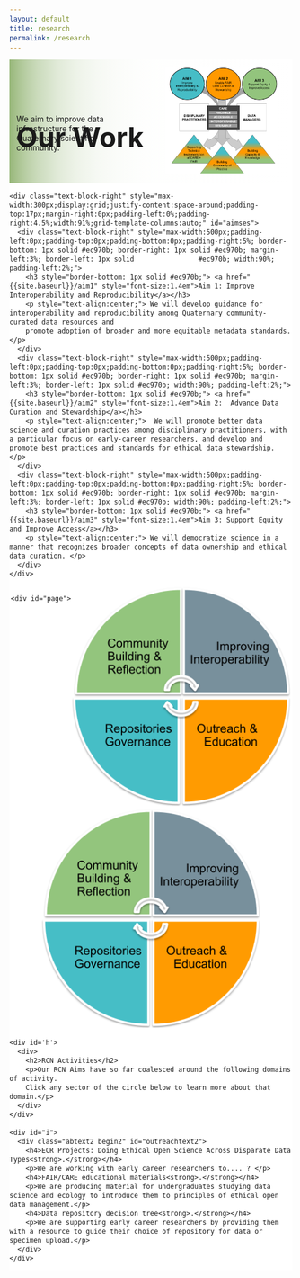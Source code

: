 ```yaml
---
layout: default
title: research
permalink: /research
---
```

<style>

  
  .abtext2 {
    width: 90%;
    margin-left: 5%;
    border: 2px solid black;
    max-width: 200px;
  }
  .toggler {
    display:block;
  }
  h4 {
  color:black;
  }

  .abtext {
    width: 90%;
    margin-left: 5%;
    border: 2px solid black;
    max-width: 200px;
  }
  #page {
  width:900px;
  display: grid;
 /*    margin-left: 14%;
    margin-right: 7%;
 width: 90%; */
  height: 1100px;
  grid-template-areas:
    "h h h h"
    "e d d c"
    "e d d c"
    "a f g b";
grid-template-rows: 0.1fr 0.1fr 500px 200px;
  grid-template-columns: 200px calc(100px + 10vw) calc(100px + 10vw) 200px; 
}

  div.abtext p {
    font-size: 15px;
  }

  .abtext h4 {
    margin-bottom: 0px;
    margin-top: 0px;

    
  }
  #comtext {
    background-color: #93c57e;
    width:100%;
    position:relative;
    top: -250%;
    left: -20%;
  }
  #interoptext {
    background-color: #738995;
    width: 100%;
    position:relative;
    top: -250%;
/*    left: 20%; */


  }

  #repotext {
    background-color: #46bec6;
    width:100%;
    position:relative;
    top: calc(-150% + 20vw);
    left: -8%;
  }

    #outreachtext {
    background-color: #ff9b01;
    position: relative;
    width: 100%;
    top: calc(-150% + 20vw);
    left: 8%;

  }


    #outreachtext2 {
    background-color: #ff9b01;
    position: relative;
    width: 100%;
    /*top: calc(-150% + 20vw);
    left: 8%;*/

  }
      #interoptext strong, #repotext strong, #outreachtext strong, #comtext strong {
     display: none;
   }

  #i {
    grid-area: i;
    display: none;
  }
#a {
  grid-area: a;
 /* background-color: #8ca0ff; */
}

#b {
  grid-area: b;
 /* background-color: #ffa08c; */
}

#c  {
  grid-area: c;
/*  background-color: #ffff64; */
}

#d  {
  grid-area: d;
/*  background-color: #8cffa0; */
  text-align:center;
  align-content:center;
}

#e  {
  grid-area: e;
/*  background-color: #8ca2d0; */
}

  #h {
    grid-area: h;
  }

#f  {
  grid-area: f;
/*  background-color: #2ca2d0; */
}

#g  {
  grid-area: g;
/*  background-color: rgb(100,100,100); */
}


.begin {
  display:none;
}
  .begin2 {
  display:none;
}
  
div.text-block-main {
  display: grid;
  grid-template-rows: auto auto auto;
  margin-right:0px;
  padding-bottom:0px;
  background: #fff;
  }
div.text-block-right {
  margin-right:0px;
  padding-right:0px;
  width:100%;
  padding-left:0px;
  }
#stakes {
  margin-left: 0px;
  margin-right: 0px;
  }
  h3 {
  color: #000;
  }
  
  #aimses {
  /**
   * User input values.
   */
  --grid-layout-gap: 10px;
  --grid-column-count: 3;
  --grid-item--min-width: 220px;

  /**
   * Calculated values.
   */
  --gap-count: calc(var(--grid-column-count) - 1);
  --total-gap-width: calc(var(--gap-count) * var(--grid-layout-gap));
  --grid-item--max-width: calc((100% - var(--total-gap-width)) / var(--grid-column-count));

  display: grid;
  grid-template-columns: repeat(auto-fill, minmax(max(var(--grid-item--min-width), var(--grid-item--max-width)), 1fr));
  grid-gap: var(--grid-layout-gap);
}

 @media print, screen and (max-width: 900px) {
   #page {
     width: 100%;
     height: auto;
     grid-template-columns: 1fr 1fr 1fr 1fr;
     grid-template-rows: 0.1fr 0fr 0.1fr 1fr;
     grid-template-areas: 
       "h h h h"
       "j j j j"
       "j j j j"
       "i i i i";
   }

   #i {
     display: grid;
   }

   #d {
     display: none;
   }

   #a, #b, #f, #g, #e, #c {
     display: none;
   }
   
 }
  
 @media print, screen and (max-width: 1280px) {
    #repotext, #outreachtext {
      top: calc(-120% + 20vw);
    }

 /*   #interoptext strong, #repotext strong, #outreachtext strong, #comtext strong {
     display: inline;
   }

   #interoptext p, #repotext p, #outreachtext p, #comtext p {
     display: none;
   } */
  #stakes, #describe {
    width:200px;
     } 
  #headingblock {
    justify-content: left;
    justify-items: center;
     }
  #heading-left, #heading-image, #stakes {
    justify-content: left;
    /* justify-items: center; */
    justify-self: center;
   }
  #heading-image {
    padding-top:0px;
   }
  
  #stakes {
  text-align: center;
  display: block;
  margin-left: auto;
  margin-right: auto;
   }
  #heading-left {
  padding-bottom:0px;
  display: block;
  margin-left: auto;
  margin-right: auto;
  }
  }


  
 @media print, screen and (max-width: 490px) {
   
   #interoptext, #repotext, #outreachtext, #comtext {
     display: none;
   }

   #page {
     height: 400px;
     grid-template-rows: 0fr 10fr 10fr 0fr;
     grid-template-columns: 0fr 10fr 10fr 0fr;
   }
 }
</style>




<div class="text-block-main" style="display:grid;grid-template-rows:auto auto;margin:0;padding-left:0;width:100%;" id="block1">
  <div class="text-block-right" style="display:grid;grid-template-columns:repeat(auto-fit, minmax(200px, 1fr));background-image:linear-gradient(to left, #fff, 90%, #97b779);padding:0;" id="headingblock">
    <div class="text-block-right" style="display:grid;grid-template-rows:40px auto;background-color:transparent;padding-left:5%;align-content:center;width:95%;" id="heading-left">
      <h1 style="font-size:calc(20px + 3vw);align-self:start;">Our Work</h1>
      <p style="align-self:start;padding-top:10px;margin-top:3%;" id="describe">We aim to improve data infrastructure for the Quaternary scientific community.</p>
    </div>
    <div class="text-block-right" style="background-color:transparent;padding-left:0;float:right;justify-self:end;max-width:460px; margin-right:5%; margin-left: 5%; width: 90%;" id="heading-image">
      <figure id="stakes">
        <img src="./images/rcn_aims-trans.png" alt="Stakeholders" style="width=100%;">
       <!-- <figcaption>The sets of lead and affiliated data resources involved in this RCN. </figcaption> -->
      </figure>
    </div>
  </div>

  
  <div class="text-block-right" style="display:flex;flex-direction: row;flex-wrap:wrap;background-color:white;padding:0px;justify-content:center;" id="meatblock">

    
    <div class="text-block-right" style="max-width:300px;display:grid;justify-content:space-around;padding-top:17px;margin-right:0px;padding-left:0%;padding-right:4.5%;width:91%;grid-template-columns:auto;" id="aimses">
      <div class="text-block-right" style="max-width:500px;padding-left:0px;padding-top:0px;padding-bottom:0px;padding-right:5%; border-bottom: 1px solid #ec970b; border-right: 1px solid #ec970b; margin-left:3%; border-left: 1px solid                #ec970b; width:90%; padding-left:2%;">
        <h3 style="border-bottom: 1px solid #ec970b;"> <a href="{{site.baseurl}}/aim1" style="font-size:1.4em">Aim 1: Improve Interoperability and Reproducibility</a></h3>
        <p style="text-align:center;"> We will develop guidance for interoperability and reproducibility among Quaternary community-curated data resources and
        promote adoption of broader and more equitable metadata standards. </p>
      </div>
      <div class="text-block-right" style="max-width:500px;padding-left:0px;padding-top:0px;padding-bottom:0px;padding-right:5%; border-bottom: 1px solid #ec970b; border-right: 1px solid #ec970b; margin-left:3%; border-left: 1px solid #ec970b; width:90%; padding-left:2%;">
        <h3 style="border-bottom: 1px solid #ec970b;"> <a href="{{site.baseurl}}/aim2" style="font-size:1.4em">Aim 2:  Advance Data Curation and Stewardship</a></h3>
        <p style="text-align:center;">  We will promote better data science and curation practices among disciplinary practitioners, with a particular focus on early-career researchers, and develop and promote best practices and standards for ethical data stewardship. </p>
      </div>
      <div class="text-block-right" style="max-width:500px;padding-left:0px;padding-top:0px;padding-bottom:0px;padding-right:5%; border-bottom: 1px solid #ec970b; border-right: 1px solid #ec970b; margin-left:3%; border-left: 1px solid #ec970b; width:90%; padding-left:2%;">
        <h3 style="border-bottom: 1px solid #ec970b;"> <a href="{{site.baseurl}}/aim3" style="font-size:1.4em">Aim 3: Support Equity and Improve Access</a></h3>
        <p style="text-align:center;"> We will democratize science in a manner that recognizes broader concepts of data ownership and ethical data curation. </p>
      </div>
    </div>


<!-- max-width:calc(200px + 35vw);-->
    <div id="page">

  
  <div id='c'></div>
  
  <div id='d'>
   <img src="./images/eos_circle.png" alt="circle" style="width:calc(200px + 20vw);max-width:750px;z-index:1; position:relative;" usemap="#image-map"></div>
<map name="image-map">
    <area target="_blank" style="cursor:pointer;" alt="community" title="community" coords="7,190,194,189,196,5,145,13,115,23,91,36,60,62,32,102,16,139,10,165,7,176" shape="poly" onclick="func_community()">
    <area target="_blank" style="cursor:pointer;" alt="repo governance" title="repo governance" coords="5,199,7,223,7,241,12,258,17,272,24,285,34,297,44,316,61,333,73,341,83,353,96,357,113,366,132,376,151,383,169,384,187,384,188,196" shape="poly" onclick="func_repogov()">
    <area target="_blank" style="cursor:pointer;" alt="outreach" title="outreach" coords="195,195,195,380,223,384,249,375,276,366,296,358,312,347,327,333,342,317,359,293,371,261,376,244,383,215,383,197" shape="poly" onclick="func_out()">
    <area target="_blank" style="cursor:pointer;" alt="interoperability" title="interoperability" coords="199,7,198,181,197,188,383,189,383,159,375,125,357,89,333,61,311,41,279,20,238,5" shape="poly" onclick="func_interop()">
</map>

<div id='j'>
   <img src="./images/eos_circle.png" alt="circle" style="width:calc(200px + 20vw);max-width:750px;z-index:1; position:relative;" usemap="#image-map2"></div>
<map name="image-map2">
    <area target="_blank" style="cursor:pointer;" alt="community" title="community" coords="7,190,194,189,196,5,145,13,115,23,91,36,60,62,32,102,16,139,10,165,7,176" shape="poly" onclick="func_community()">
    <area target="_blank" style="cursor:pointer;" alt="repo governance" title="repo governance" coords="5,199,7,223,7,241,12,258,17,272,24,285,34,297,44,316,61,333,73,341,83,353,96,357,113,366,132,376,151,383,169,384,187,384,188,196" shape="poly" onclick="func_repogov()">
    <area target="_blank" style="cursor:pointer;" alt="outreach" title="outreach" coords="195,195,195,380,223,384,249,375,276,366,296,358,312,347,327,333,342,317,359,293,371,261,376,244,383,215,383,197" shape="poly" onclick="func_out2()">
    <area target="_blank" style="cursor:pointer;" alt="interoperability" title="interoperability" coords="199,7,198,181,197,188,383,189,383,159,375,125,357,89,333,61,311,41,279,20,238,5" shape="poly" onclick="func_interop()">
</map>
   
  <div id='e'></div>
    <div id="a">
  <div class="abtext begin" id="comtext">
    <h4>Annual Symposia<strong>.</strong></h4>
    <p>We are meeting yearly in person to think together about implementing ethical open science in our data ecosystems, furthering all our aims.</p>
    <h4>Ethical Open Science Self-Reflection Survey<strong>.</strong></h4>
    <p>Our self-reflection survey on our personal and institutional relationships to FAIR, CARE, and EOS have been guiding our subsequent actions.</p>
    <h4>Webinar Series<strong>.</strong></h4>
    <p>We provide a forum for experts in informatics and ethics to share their work with us. Click <a href="https://hoffmanick.github.io/fairos/webinarview" target="_blank">here</a> for more info.</p>
    <h4>Reading Group<strong>.</strong></h4>
    <p>We meet monthly to discuss selections from the literature on the political economy of data.</p>
  </div></div>
  
  <div id = 'b'>
    <div class="abtext begin" id="interoptext">
    <h4>Mapping the Interoperability Landscape<strong>.</strong></h4>
      <p>We are interviewing data managers and disciplinary practitioners to map the ways they interoperate data, suprporting aims 1 and 3.</p>
    <h4>Case Study: Linking data across repositories<strong>.</strong></h4>
      <p>Using our focal repositories as a case study, we are developing a workflow to enhance data linkages, furthering all our aims.</p>
    <h4>Neotoma constituent database landing pages<strong>.</strong></h4>
      <p>These pages offer greater transparency for users of Neotoma's data, a facet of aims 2 and 3.</p>
  </div></div>
  <div id='f'>
    <div class="abtext begin" id="repotext">
    <h4>Case studies: Neotoma, Open Context, Florida Museum<strong>.</strong></h4>
      <p>We are using our focal repositories as case studies for improving data governance and bolstering our commitment to Indigenous data sovereignty.</p>
  </div></div>
  
  <div id='g'>
      <div class="abtext begin" id="outreachtext">
        <h4>ECR Projects: Doing Ethical Open Science Across Disparate Data Types<strong>.</strong></h4>
        <p>We are working with early career researchers to.... ? </p>
        <h4>FAIR/CARE educational materials<strong>.</strong></h4>
        <p>We are producing material for undergraduates studying data science and ecology to introduce them to principles of ethical open data management.</p>
        <h4>Data repository decision tree<strong>.</strong></h4>
        <p>We are supporting early career researchers by providing them with a resource to guide their choice of repository for data or specimen upload.</p>
      </div>
    </div>

    <div id='h'>
      <div>
        <h2>RCN Activities</h2>
        <p>Our RCN Aims have so far coalesced around the following domains of activity. 
        Click any sector of the circle below to learn more about that domain.</p>
      </div>
    </div>

    <div id="i">
      <div class="abtext2 begin2" id="outreachtext2">
        <h4>ECR Projects: Doing Ethical Open Science Across Disparate Data Types<strong>.</strong></h4>
        <p>We are working with early career researchers to.... ? </p>
        <h4>FAIR/CARE educational materials<strong>.</strong></h4>
        <p>We are producing material for undergraduates studying data science and ecology to introduce them to principles of ethical open data management.</p>
        <h4>Data repository decision tree<strong>.</strong></h4>
        <p>We are supporting early career researchers by providing them with a resource to guide their choice of repository for data or specimen upload.</p>
      </div>
    </div>
  
</div>


</div>



<script>

  !function(){"use strict";function r(){function e(){var r={width:u.width/u.naturalWidth,height:u.height/u.naturalHeight},a={width:parseInt(window.getComputedStyle(u,null).getPropertyValue("padding-left"),10),height:parseInt(window.getComputedStyle(u,null).getPropertyValue("padding-top"),10)};i.forEach(function(e,t){var n=0;o[t].coords=e.split(",").map(function(e){var t=1==(n=1-n)?"width":"height";return a[t]+Math.floor(Number(e)*r[t])}).join(",")})}function t(e){return e.coords.replace(/ *, */g,",").replace(/ +/g,",")}function n(){clearTimeout(d),d=setTimeout(e,250)}function r(e){return document.querySelector('img[usemap="'+e+'"]')}var a=this,o=null,i=null,u=null,d=null;"function"!=typeof a._resize?(o=a.getElementsByTagName("area"),i=Array.prototype.map.call(o,t),u=r("#"+a.name)||r(a.name),a._resize=e,u.addEventListener("load",e,!1),window.addEventListener("focus",e,!1),window.addEventListener("resize",n,!1),window.addEventListener("readystatechange",e,!1),document.addEventListener("fullscreenchange",e,!1),u.width===u.naturalWidth&&u.height===u.naturalHeight||e()):a._resize()}function e(){function t(e){e&&(!function(e){if(!e.tagName)throw new TypeError("Object is not a valid DOM element");if("MAP"!==e.tagName.toUpperCase())throw new TypeError("Expected <MAP> tag, found <"+e.tagName+">.")}(e),r.call(e),n.push(e))}var n;return function(e){switch(n=[],typeof e){case"undefined":case"string":Array.prototype.forEach.call(document.querySelectorAll(e||"map"),t);break;case"object":t(e);break;default:throw new TypeError("Unexpected data type ("+typeof e+").")}return n}}"function"==typeof define&&define.amd?define([],e):"object"==typeof module&&"object"==typeof module.exports?module.exports=e():window.imageMapResize=e(),"jQuery"in window&&(window.jQuery.fn.imageMapResize=function(){return this.filter("map").each(r).end()})}();

imageMapResize();
  
</script>


<script>
function func_community() {
  document.getElementById("comtext").classList.toggle("toggler");
  document.getElementById("comtext").classList.toggle("begin");

}

function func_repogov() {
  document.getElementById("repotext").classList.toggle("toggler");
    document.getElementById("repotext").classList.toggle("begin");

}

  function func_out() {
  document.getElementById("outreachtext").classList.toggle("toggler");
      document.getElementById("outreachtext").classList.toggle("begin");

}

   function func_out2() {
  document.getElementById("outreachtext2").classList.toggle("toggler");
      document.getElementById("outreachtext2").classList.toggle("begin2");

}

   function func_interop() {
  document.getElementById("interoptext").classList.toggle("toggler");
       document.getElementById("interoptext").classList.toggle("begin");

}



</script>

